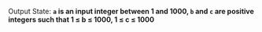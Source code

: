 Output State: **`a` is an input integer between 1 and 1000, `b` and `c` are positive integers such that 1 ≤ b ≤ 1000, 1 ≤ c ≤ 1000**
